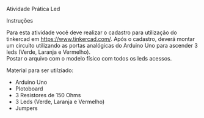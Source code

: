 Atividade Prática Led

Instruções

Para esta atividade você deve realizar o cadastro para utilização do tinkercad em  https://www.tinkercad.com/.
Após o cadastro, deverá montar um circuito utilizando as portas analógicas do Arduino Uno para ascender 3 leds (Verde, Laranja e Vermelho).  
Postar o arquivo com o modelo físico com todos os leds acessos.

Material para ser utilziado:

- Arduino Uno
- Plotoboard
- 3 Resistores de 150 Ohms
- 3 Leds (Verde, Laranja e Vermelho)
- Jumpers